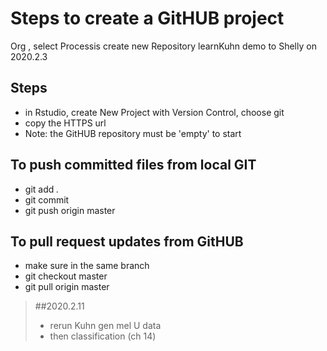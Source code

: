 ﻿# Steps to create a GitHUB project
Org , select Processis
create new Repository learnKuhn
demo to Shelly on 2020.2.3

## Steps
* in Rstudio, create New Project with Version Control, choose git
* copy the HTTPS url 
* Note: the GitHUB repository must be 'empty' to start

## To push committed files from local GIT
* git add *.*
* git commit
* git push origin master

## To pull request updates from GitHUB
* make sure in the same branch
* git checkout master
* git pull origin master

>##2020.2.11
>- rerun Kuhn gen mel U data
>- then classification (ch 14)

